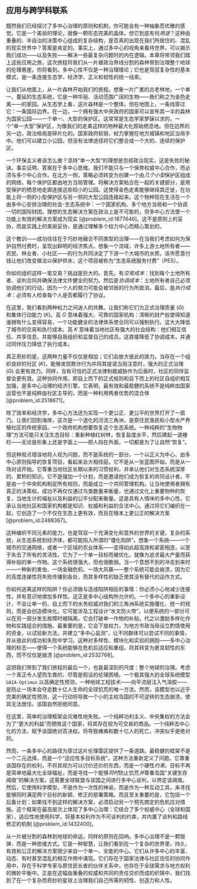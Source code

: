## 应用与跨学科联系

既然我们已经探讨了多中心治理的原则和机制，你可能会有一种抽象而优雅的感觉。它是一个美丽的理论，就像一颗形态完美的晶体。但它到底有何*用途*？这种由重叠的、半自治的决策中心组成的复杂结构，是否真的出现在我们所居住的、混乱的现实世界中？答案是肯定的。事实上，通过多中心的视角来看待世界，可以揭示我们成功——以及失败——解决一些最复杂问题时的内在逻辑。本章将带领我们踏上这些应用之旅，这次旅程将我们从一片被政治界线分割的森林带到治理整个地球的伦理悬崖。你将看到，多中心性不仅是一种治理理论；它也是驾驭复杂性的基本模式，是一条连接生态学、经济学、正义和韧性的统一线索。

让我们从地面上，从一片森林开始我们的旅程。想象一片广袤的古老林地，一个单一、蔓延的生态系统，它是一种华丽、活动范围广阔的生物——我们称之为金色走禽——的家园。从生态学上看，这片森林是一个整体。但在地图上，一条线穿过它：一条国际边界。在一边，一个拥有强大中央政府的国家可以宣布其一半的森林为国家公园——一个单一、大型的保护区。这常常是生态学家梦寐以求的，一个“单一大型”保护区，为像我们的走禽这样的物种最大化原始栖息地。但在边界的另一边，政治格局是碎片化的。国家政府软弱，权力掌握在地方城镇和地区当局手中。他们可以建立小公园，但没有法律途径将它们整合成一个大的、连续的保护区。

一个环保主义者该怎么做？坚持“单一大型”的理想是忽视政治现实，这是失败的秘诀。事实证明，答案在于多中心思维。我们不能只与一个保育权威中心合作，而必须与多个中心合作。在北方一侧，策略必须转变为创建一个由*几个小型*保护区组成的网络，每个保护区都由地方当局管理。将解决方案粘合在一起的关键部分，是用受保护的栖息地走廊连接这些较小的公园。这使得金色走禽能够继续其迁徙，在功能上将一侧的小型保护区与另一侧的大型公园连接起来。这个物种现在生活在一个由多中心安排治理的社会-生态系统中：一个国家机构、多个地方当局和一个协调一切的国际财团。理想的生态解决方案在政治上是不可能的，但多中心方法使一个功能上有效的解决方案成为现实 [@problem_id:1877646]。这不是原则上的妥协，而是实践上的美丽妥协，是通过理解多个权力中心而精心策划的。

这个教训——成功往往在于巧妙地融合不同类型的治理——在当我们考虑如何为保护自然付费时，呈现出鲜明的经济焦点。想象一个流域，许多上游土地所有者——农民、林业者、小社区——的行为共同决定了下游一个大城市的水质。该市愿意付钱让他们改变做法以保护供水，这个项目被称为“生态系统服务付费”（PES）。

你如何组织这样一笔交易？挑战是巨大的。首先，有*交易成本*：找到每个土地所有者、谈判合同并确保法律文件健全的努力。然后是*协调成本*：土地所有者自己必须协调他们的行动，因为一个人的努力可能会被邻居的行为所抵消。最后，是*执行成本*：必须有人检查每个人是否都履行了协议。

在这里，我们看到两种权力之间迷人的共舞。让我们称它们为正式治理质量 ($G$) 和集体行动能力 ($K$)。高 $G$ 意味着强大、可靠的国家机构：清晰的财产权使得知道谁拥有什么变得容易，一个功能健全的法律体系使合同可以强制执行。这大大降低了城市的交易和执行成本。高 $K$ 意味着当地社区有强大的社会结构：他们相互信任、共享信息，并能够自我组织和监督自己的成员。这直接降低了协调成本，并通过同伴压力降低了执行成本。

真正奇妙的是，这两种力量不仅仅是相加；它们会放大彼此的效力。当存在一个组织良好的社区 ($K$)，能够发现欺诈行为并将其提请当局注意时，强大的正式治理 ($G$) 会更有效力。同样，当有可信的正式法律制裁威胁作为后盾时，社区的同伴监督会更有效。这种协同作用，即自上而下的正式规则和自下而上的社区自组织相互加强，是多中心治理的经济引擎。它表明，最有效和最稳健的系统不是纯粹由国家运营也不是纯粹由社区主导的，而是一种利用两者优势的混合体 [@problem_id:2518671]。

除了效率和经济学，多中心方法还为实现一个更公正、更公平的世界打开了一扇门。让我们回到海岸，这次是一个退化的河流三角洲，是原住民渔民和小型水产养殖社区的传统家园。一个政府机构想要恢复这个生态系统。一种纯粹的“生物物理”方法可能只关注生态目标：重新种植红树林，恢复盐度水平，然后建起一道栅栏——无论是形象上还是字面上——把人挡在外面，一切都是为了让自然“恢复”。

但这种观点错误地将人视为问题，而不是系统的一部分。一个以正义为中心、由多中心原则指导的恢复项目，看起来会大相径庭。它不是从一张蓝图开始，而是从一场对话开始。它尊重当地社区长期以来的习惯权利，并承认他们对生态系统深厚的、累积的知识。它不是强加一个计划，而是邀请他们成为恢复的共同设计者。不是由一个中央机构制定所有规则，而是成立一个共同管理机构，让当地使用者拥有真正的决策权。成功不再仅仅通过鸟类数量来衡量，也通过文化上重要物种的恢复、当地生计的福祉以及利益的公平分配来衡量。这是具有人情味的多中心性。它承认当地社区和国家机构都是知识、权威和利益的合法中心。通过将它们编织在一起，它创造了一个不仅在生态上更有效，而且在根本上更公正的解决方案 [@problem_id:2488367]。

这种编织不同元素的能力，也是驾驭一个充满变化和意外的世界的关键。复杂的系统，从生态系统到经济体，都可能陷入所谓的“僵化陷阱”。想象一个系统——一个城市的交通网络，或者一个区域的农业体系——变得如此超高效和紧密相连，以至于失去了所有的灵活性。它为了一个单一目标而被优化，就像为追求最大产量而获得补贴的单一作物。这个系统很强大，但也很脆弱。当一个意想不到的冲击到来时——一种新的害虫、一场金融危机、一场大风暴——整个系统可能会崩溃，因为它的高度连接性将失败传播到各处，而其多样性的缺乏使其没有替代的运作方式。

你如何逃离这样的陷阱？你必须做与造成陷阱相反的事情：你必须小心地减少连接性，并有意识地增加多样性。这正是多中心结构所允许的。一个多中心的重新设计，不会让单一的、自上而下的水务权威对我们的三角洲系统实施僵化、统一的规则，而是会创造模块化。它可能涉及工程设计“水文防火带”，以便系统的一部分可以在另一部分发生故障时被隔离。它会打破单一作物的补贴，代之以激励多样化作物和实践组合的措施。最重要的是，它会下放权力，为地方市政当局设立酌情使用的资金，以试验新方法，并建立“多中心监测”，让不同群体可以尝试不同的事情，并从彼此的成功和失败中学习。这种对多样性、模块化和实验的拥抱——多中心治理的标志——使得一个系统能够在危机后适应和重组，将其转变为更具韧性的东西，而不仅仅是崩溃 [@problem_id:2532768]。

这把我们带到了我们旅程的最后一个，也是最深刻的尺度：整个地球的治理。考虑一个真正令人望而生畏的、尽管是假设的伦理困境。一个极其强大的全球系统模型 `GAIA-Optimus` 以高确定性预测，一种地球工程技术——向平流层注入气溶胶——是防止一场本会夺走数十亿人生命的全球饥荒的唯一方法。然而，该模型也以近乎完美的确定性预测，这一行动将导致一个小的主权岛国的不可逆转的生态崩溃，使其无法居住。该国自然拒绝同意。

在这里，简单的治理框架会灾难性地失败。一个纯粹功利主义、中央集权的方法会为了“更大的利益”而牺牲这个国家，将其存在视为可交易的商品。一个纯粹去中心化的方法，赋予该国绝对否决权，将导致瘫痪和数十亿人的死亡。冲突似乎是绝对的。

然而，一条多中心的路径为穿过这片伦理雷区提供了一条道路。最稳健的框架不是一个二元选择，而是一个“适应性多目标系统”。这种方法重新定义了问题。它尊重该国存在的权利，不将其视为可以讨价还价的东西，而是一个硬性*约束*。目标不再是简单地最大化全球福祉，而是寻找一个能够*同时*防止饥荒*并*尊重岛国“关键生存阈值”的解决方案。这需要全球联盟与该国之间进行多中心谈判，以界定该阈值。然后，它使用科学模型，不是作为一次性的神谕，而是作为一种互动工具，来寻找能够同时满足两个目标的新颖、修正的部署策略。而且至关重要的是，它包括一个后备计划：如果找不到这样的解决方案，必须启动另一个预先商定的危机应对措施。这个框架在最高层次上体现了多中心治理：它结合了多个权威中心（全球和国家），适应性地使用科学，将基本权利作为不可谈判的约束，并内置了谈判和路线修正的机制 [@problem_id:1432400]。

从一片被分割的森林到地球的命运，同样的原则在回响。多中心治理不是一颗银弹，而是一种思维方式。它是一种智慧，让我们看到在一个复杂的世界里，持久、有效和公正的解决方案很少来自一个单一、全能的中心。它们从许多中心的丰富、动态、有时甚至混乱的相互作用中涌现。它们存在于国家法律与社区信任的协同作用中，存在于科学专家与原住民长者的伙伴关系中，也存在于全球需求与地方权利的微妙平衡中。正是在这幅由重叠的权威和共同的责任交织而成的织锦中，我们找到了在一个复杂而奇妙的星球上治理我们自己所需的韧性、创造力和人性。